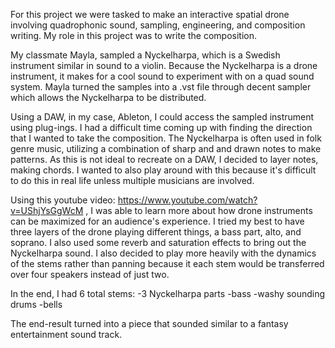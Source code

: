 For this project we were tasked to make an interactive spatial drone involving quadrophonic sound, sampling, engineering, and composition writing. My role in this project was to write the composition.

My classmate Mayla, sampled a Nyckelharpa, which is a Swedish instrument similar in sound to a violin. Because the Nyckelharpa is a drone instrument, it makes for a cool sound to experiment with on a quad sound system. Mayla turned the samples into a .vst file through decent sampler which allows the Nyckelharpa to be distributed. 

Using a DAW, in my case, Ableton, I could access the sampled instrument using plug-ings. I had a difficult time coming up with finding the direction that I wanted to take the composition. The Nyckelharpa is often used in folk genre music, utilizing a combination of sharp and and drawn notes to make patterns. As this is not ideal to recreate on a DAW, I decided to layer notes, making chords. I wanted to also play around with this because it's difficult to do this in real life unless multiple musicians are involved. 

Using this youtube video: https://www.youtube.com/watch?v=UShjYsGgWcM , I was able to learn more about how drone instruments can be maximized for an audience's experience. I tried my best to have three layers of the drone playing different things, a bass part, alto, and soprano. I also used some reverb and saturation effects to bring out the Nyckelharpa sound. I also decided to play more heavily with the dynamics of the stems rather than panning because it each stem would be transferred over four speakers instead of just two.

In the end, I had 6 total stems:
  -3 Nyckelharpa parts
  -bass
  -washy sounding drums
  -bells

The end-result turned into a piece that sounded similar to a fantasy entertainment sound track. 
